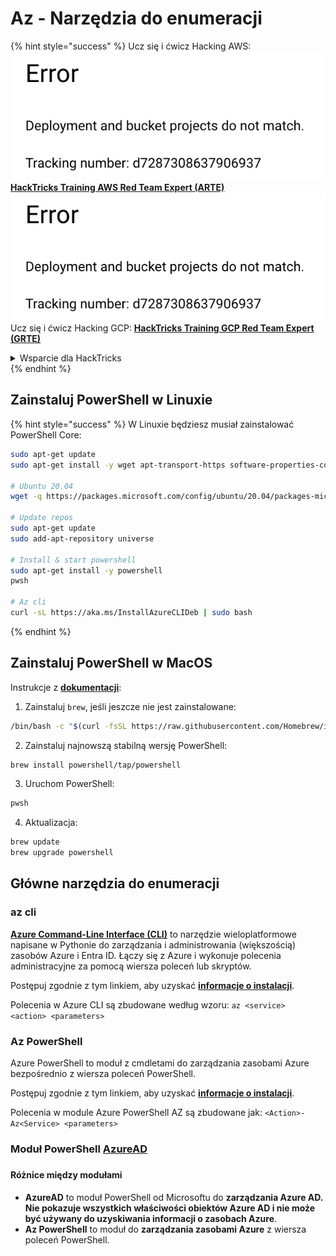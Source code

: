 # Az - Narzędzia do enumeracji

{% hint style="success" %}
Ucz się i ćwicz Hacking AWS:<img src="../../.gitbook/assets/image (1) (1).png" alt="" data-size="line">[**HackTricks Training AWS Red Team Expert (ARTE)**](https://training.hacktricks.xyz/courses/arte)<img src="../../.gitbook/assets/image (1) (1).png" alt="" data-size="line">\
Ucz się i ćwicz Hacking GCP: <img src="../../.gitbook/assets/image (2).png" alt="" data-size="line">[**HackTricks Training GCP Red Team Expert (GRTE)**<img src="../../.gitbook/assets/image (2).png" alt="" data-size="line">](https://training.hacktricks.xyz/courses/grte)

<details>

<summary>Wsparcie dla HackTricks</summary>

* Sprawdź [**plany subskrypcyjne**](https://github.com/sponsors/carlospolop)!
* **Dołącz do** 💬 [**grupy Discord**](https://discord.gg/hRep4RUj7f) lub [**grupy telegramowej**](https://t.me/peass) lub **śledź** nas na **Twitterze** 🐦 [**@hacktricks\_live**](https://twitter.com/hacktricks\_live)**.**
* **Dziel się trikami hackingowymi, przesyłając PR-y do** [**HackTricks**](https://github.com/carlospolop/hacktricks) i [**HackTricks Cloud**](https://github.com/carlospolop/hacktricks-cloud) repozytoriów na githubie.

</details>
{% endhint %}

## Zainstaluj PowerShell w Linuxie

{% hint style="success" %}
W Linuxie będziesz musiał zainstalować PowerShell Core:
```bash
sudo apt-get update
sudo apt-get install -y wget apt-transport-https software-properties-common

# Ubuntu 20.04
wget -q https://packages.microsoft.com/config/ubuntu/20.04/packages-microsoft-prod.deb

# Update repos
sudo apt-get update
sudo add-apt-repository universe

# Install & start powershell
sudo apt-get install -y powershell
pwsh

# Az cli
curl -sL https://aka.ms/InstallAzureCLIDeb | sudo bash
```
{% endhint %}

## Zainstaluj PowerShell w MacOS

Instrukcje z [**dokumentacji**](https://learn.microsoft.com/en-us/powershell/scripting/install/installing-powershell-on-macos?view=powershell-7.4):

1. Zainstaluj `brew`, jeśli jeszcze nie jest zainstalowane:
```bash
/bin/bash -c "$(curl -fsSL https://raw.githubusercontent.com/Homebrew/install/HEAD/install.sh)"
```
2. Zainstaluj najnowszą stabilną wersję PowerShell:
```sh
brew install powershell/tap/powershell
```
3. Uruchom PowerShell:
```sh
pwsh
```
4. Aktualizacja:
```sh
brew update
brew upgrade powershell
```
## Główne narzędzia do enumeracji

### az cli

[**Azure Command-Line Interface (CLI)**](https://learn.microsoft.com/en-us/cli/azure/install-azure-cli) to narzędzie wieloplatformowe napisane w Pythonie do zarządzania i administrowania (większością) zasobów Azure i Entra ID. Łączy się z Azure i wykonuje polecenia administracyjne za pomocą wiersza poleceń lub skryptów.

Postępuj zgodnie z tym linkiem, aby uzyskać [**informacje o instalacji**](https://learn.microsoft.com/en-us/cli/azure/install-azure-cli#install).

Polecenia w Azure CLI są zbudowane według wzoru: `az <service> <action> <parameters>`

### Az PowerShell

Azure PowerShell to moduł z cmdletami do zarządzania zasobami Azure bezpośrednio z wiersza poleceń PowerShell.

Postępuj zgodnie z tym linkiem, aby uzyskać [**informacje o instalacji**](https://learn.microsoft.com/en-us/powershell/azure/install-azure-powershell).

Polecenia w module Azure PowerShell AZ są zbudowane jak: `<Action>-Az<Service> <parameters>`

### **Moduł PowerShell** [**AzureAD**](https://www.powershellgallery.com/packages/AzureAD/)

###

#### **Różnice między modułami**

* **AzureAD** to moduł PowerShell od Microsoftu do **zarządzania Azure AD. Nie pokazuje wszystkich właściwości obiektów Azure AD i nie może być używany do uzyskiwania informacji o zasobach Azure**.
* **Az PowerShell** to moduł do **zarządzania zasobami Azure** z wiersza poleceń PowerShell.
